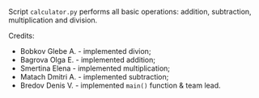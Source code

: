 Script `calculator.py` performs all basic operations: addition, subtraction, multiplication and division.

Credits:

*   Bobkov Glebe A. - implemented divion;
*   Bagrova Olga E. - implemented addition;
*   Smertina Elena - implemented multiplication;
*   Matach Dmitri A. - implemented subtraction;
*   Bredov Denis V. - implemented `main()` function & team lead.
